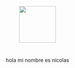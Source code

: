 <div class="header" align= "center">
  <img src="https://media2.giphy.com/media/3oFzm9D3ofutq98QIU/giphy.gif?cid=ecf05e473vs3nu19yqwup8h9voggrem22e5zwpqqhfwe1bke&ep=v1_gifs_search&rid=giphy.gif&ct=g" width="100">
  <h1></h1>hola mi nombre es nicolas </h1> 
</div>

